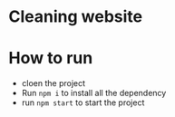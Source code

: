 # Cleaning website

# How to run

- cloen the project
- Run `npm i` to install all the dependency
- run `npm start` to start the project
